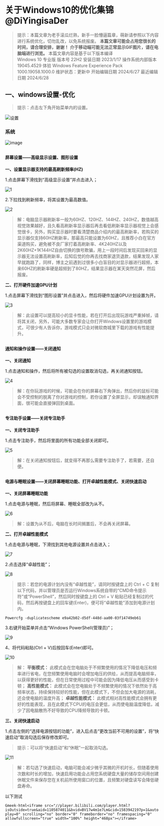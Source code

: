 # 关于Windows10的优化集锦 @DiYingisaDer 
> 提示：本篇文章为老手滚瓜烂熟，新手一脸懵逼篇章，萌新请参照以下内容进行系统优化，切勿乱改，以免系统报废。
**本篇文章可能会占用您很长的时间，请合理安排，谢谢！**
**介于移动端可能无法正常显示GIF图片，请在电脑端进行浏览。**
> 本篇文章内容是基于以下版本编译	
Windows 10 专业版
版本号	22H2
安装日期	‎2023/‎1/‎17
操作系统内部版本	19045.4529
体验	Windows Feature Experience Pack 1000.19058.1000.0
维护状态：更新中
开始编辑日期 2024/6/27
最近编辑日期 2024/6/28
##
## 一、windows设置-优化
> 提示：点击左下角开始菜单内的设置。

![设置](https://github.com/DiYingisaDer/zang_diying.github.io/assets/125773452/0188456f-4e70-4642-baa2-23c8fd342a9f)





### 系统
![image](https://github.com/DiYingisaDer/zang_diying.github.io/assets/125773452/fe98207c-5f26-4bb1-b8b8-39e28addd758)

##

#### 屏幕设置——高级显示设置、图形设置

**一、设置显示器支持的最高刷新频率(HZ)**

1.点击屏幕下滑找到“高级显示设置”并点击进入；

![1](https://github.com/DiYingisaDer/zang_diying.github.io/assets/125773452/e1f15801-c224-4b3a-a7be-d554c49d9b40)

2.下拉找到刷新频率，将其设置为最高数值。

![2](https://github.com/DiYingisaDer/zang_diying.github.io/assets/125773452/bc65ea6d-b331-4a75-9114-ff185e8f92ce)

> 解：电脑显示器刷新率一般为60HZ、120HZ、144HZ、240HZ，数值越高视觉效果越好，且久看高刷新率显示器后再去看低刷新率显示器视觉上会感觉很卡，另外，购买显示器时要看清楚商品介绍内的最高刷新率，若购买的显示器仅支持60HZ刷新率，那最高只能设置为60HZ，且推荐小白在官方渠道购买，避免被不良厂家打着高刷新率、4K240HZ以及2K60HZ+1K144HZ自由切换的旗号欺骗，用上一段时间后发现买回来的显示器无法设置高刷新率，后知后觉的你再去找商家退货退款，结果发现人家早就跑路了，同样，博主之前遇到过很多小白盲目的对显示器进行超频，本来60HZ的刷新率硬是超频到了80HZ，结果显示器在某天突然花屏，然后报废。

**二、打开硬件加速GPU计划**

1.点击屏幕下滑找到“图形设置”并点击进入，然后将硬件加速GPU计划设置为开。

![3](https://github.com/DiYingisaDer/zang_diying.github.io/assets/125773452/becc39d9-3251-44a7-980b-784c1b871b06)

> 解：此设置可以提高较小的显卡性能，若在打开后出现玩游戏严重掉帧，请将其关闭，另外，可能大多数专家会让你打开Windows设置里的游戏模式，可很少有人告诉你，游戏模式只会对微软商城里下载的游戏有性能提升。

##

#### 通知和操作设置——关闭通知

**一、关闭通知**

1.点击通知和操作，然后将所有被勾选的设置取消勾选，再关闭通知按钮。

![4](https://github.com/DiYingisaDer/zang_diying.github.io/assets/125773452/2d5bb267-29de-4e8d-9ef5-b514f758c3b9)

> 解：在你玩游戏的时候，可能会在你的屏幕右下角弹出，然后你的鼠标可能会不受控制的脱离了你对游戏的控制，若你设置了全屏显示，却误触通知界面，很可能会直接弹回到桌面。

##

#### 专注助手设置——关闭专注助手

**一、关闭专注助手**

1.点击专注助手，然后将里面的所有功能全部关闭即可。

![5](https://github.com/DiYingisaDer/zang_diying.github.io/assets/125773452/abdbfe82-d730-49cc-9391-b02d59ff1607)

> 解：在关闭通知按钮后，就变得不再那么需要专注助手了，若需要，还自便。

##

#### 电源与睡眠设置——关闭屏幕睡眠功能、打开卓越性能模式、关闭快速启动

**一、关闭屏幕睡眠功能**

1.点击电源与睡眠，然后将屏幕、睡眠全部改为从不。

![6](https://github.com/DiYingisaDer/zang_diying.github.io/assets/125773452/cc65751f-86ea-4cce-9b0a-c9b88946dfe0)

> 解：设置为从不后，电脑在长时间搁置后，不会再关闭屏幕。

**二、打开卓越性能模式**

1.点击电源与睡眠，下滑找到其他电源设置并点击进入；

![7](https://github.com/DiYingisaDer/zang_diying.github.io/assets/125773452/a10d05a6-a57a-45ec-9773-debaa3e49c7b)

2.点击选择“卓越性能”；

![8](https://github.com/DiYingisaDer/zang_diying.github.io/assets/125773452/e93df6c1-2431-4a61-9f98-a4e965966fa4)

> 提示：若您的电源计划内没有“卓越性能”，请同时按键盘上的 Ctrl + C 复制以下代码，并以管理员是否运行Windows系统自带的“CMD命令提示符”或“PowerShell”，然后同时按键盘上的  Ctrl + V 粘贴已经复制过的代码，然后再按键盘上的回车键(Enter)，便可将“卓越性能”添加到电源计划内。

```
Powercfg -duplicatescheme e9a42b02-d5df-448d-aa00-03f14749eb61
``` 

3.右键开始菜单并点击“Windows PowerShell(管理员)”；

![9](https://github.com/DiYingisaDer/zang_diying.github.io/assets/125773452/eb62291f-23f4-4410-ae3c-c2f8e7be2248)

4、将代码粘贴(Ctrl + V)后按回车(Enter)即可。

![10](https://github.com/DiYingisaDer/zang_diying.github.io/assets/125773452/4dc7eaa2-aef9-4cdb-ac9d-d4330f98985e)

> 解：
**平衡模式：** 
此模式会在您电脑处于不频繁使用的情况下降低电压和频率进行省电，在您频繁使用电脑时会增加电压的供给，从而提高电脑频率，以获得更好的性能，但在日常使用过程中可能会因为降低电压从而感受到卡顿；
**高性能模式：** 
此模式会在您电脑处于不频繁使用的情况下依然处于高频率状态，持续保持较好的性能，但在此模式下，不但会加大电源的消耗，还会使电脑的温度升高；
**卓越性能模式：** 
此模式相对高性能模式会拥有更好的性能表现，且在此模式下CPU的电压会更低，从而使电脑温度降低，减少了因电脑散热不好导致的CPU降频导致的卡顿。

**三、关闭快速启动**

1.点击左侧的“选择电源按钮的功能”，进入后点击“更改当前不可用的设置”，将“快速启动”取消勾选后保存修改即可。

> 提示：可以将“快速启动”和“休眠”一起取消勾选。

![11](https://github.com/DiYingisaDer/zang_diying.github.io/assets/125773452/00551368-442f-451f-b98f-fd5336702ce8)

> 解：若勾选了快速启动，电脑可能会减少微乎其微的开机时长，但随着使用次数和时长的增加，快速启用功能会占用您系统硬盘大量的储存空间用创建休眠文件来保存您在关机前所使用窗口的位置，且频繁对硬盘读写会降低硬盘寿命。


以下测试 

`Gmeek-html<iframe src="//player.bilibili.com/player.html?isOutside=true&aid=1105874011&bvid=BV17w4m1e7Lm&cid=1583942197p=1&autoplay=0" scrolling="no" border="0" frameborder="no" framespacing="0" allowfullscreen="true" width="100%" height="460px"></iframe>`
